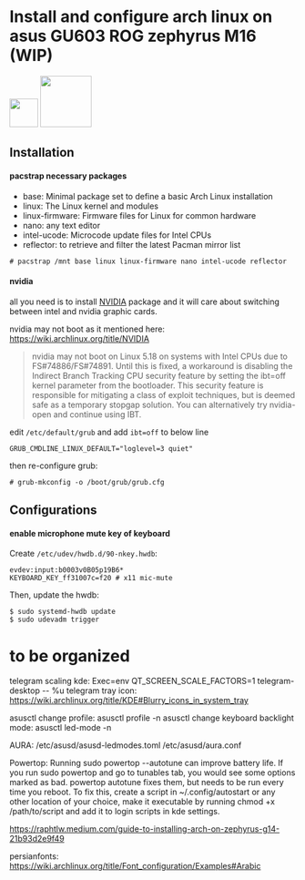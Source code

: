 # Install and configure arch linux on asus GU603 ROG zephyrus M16 (WIP)
<p>
  <img height="50" src="https://rog.asus.com/dist/img/rog-logo@3x.png">
  <img height="90" src="https://archlinux.org/static/logos/archlinux-logo-dark-scalable.518881f04ca9.svg">
</p>

##
## Installation
#### pacstrap necessary packages
- base: Minimal package set to define a basic Arch Linux installation
- linux: The Linux kernel and modules
- linux-firmware: Firmware files for Linux for common hardware
- nano: any text editor
- intel-ucode:  	Microcode update files for Intel CPUs
- reflector: to retrieve and filter the latest Pacman mirror list  

```
# pacstrap /mnt base linux linux-firmware nano intel-ucode reflector
```  
#### nvidia
all you need is to install [NVIDIA](https://archlinux.org/packages/extra/x86_64/nvidia) package and it will care about switching between intel and nvidia graphic cards.  

nvidia may not boot as it mentioned here: https://wiki.archlinux.org/title/NVIDIA
>nvidia may not boot on Linux 5.18 on systems with Intel CPUs due to FS#74886/FS#74891. Until this is fixed, a workaround is disabling the Indirect Branch Tracking CPU security feature by setting the ibt=off kernel parameter from the bootloader. This security feature is responsible for mitigating a class of exploit techniques, but is deemed safe as a temporary stopgap solution. You can alternatively try nvidia-open and continue using IBT.

edit `/etc/default/grub` and add `ibt=off` to below line 
```
GRUB_CMDLINE_LINUX_DEFAULT="loglevel=3 quiet"
```
then re-configure grub:
```
# grub-mkconfig -o /boot/grub/grub.cfg
```
## Configurations
#### enable microphone mute key of keyboard
Create `/etc/udev/hwdb.d/90-nkey.hwdb`:
```
evdev:input:b0003v0B05p19B6*
KEYBOARD_KEY_ff31007c=f20 # x11 mic-mute
```
Then, update the hwdb:
```
$ sudo systemd-hwdb update
$ sudo udevadm trigger
```

# to be organized
telegram scaling kde: Exec=env QT_SCREEN_SCALE_FACTORS=1 telegram-desktop -- %u
telegram tray icon: https://wiki.archlinux.org/title/KDE#Blurry_icons_in_system_tray

asusctl change profile: asusctl profile -n
asusctl change keyboard backlight mode: asusctl led-mode -n

AURA: /etc/asusd/asusd-ledmodes.toml  /etc/asusd/aura.conf

Powertop:
Running sudo powertop --autotune can improve battery life. If you run sudo powertop and go to tunables tab, you would see some options marked as bad. powertop autotune fixes them, but needs to be run every time you reboot. To fix this, create a script in ~/.config/autostart or any other location of your choice, make it executable by running chmod +x /path/to/script and add it to login scripts in kde settings.

https://raphtlw.medium.com/guide-to-installing-arch-on-zephyrus-g14-21b93d2e9f49


persianfonts: https://wiki.archlinux.org/title/Font_configuration/Examples#Arabic
